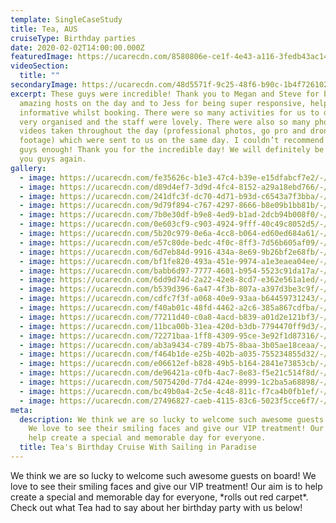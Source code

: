 ```yaml
---
template: SingleCaseStudy
title: Tea, AUS
cruiseType: Birthday parties
date: 2020-02-02T14:00:00.000Z
featuredImage: https://ucarecdn.com/8580806e-ce1f-4e43-a116-3fedb43ac143/-/crop/2309x1617/0,115/-/preview/-/enhance/26/
videoSection:
  title: ""
secondaryImage: https://ucarecdn.com/48d5571f-9c25-48f6-b90c-1b4f726102fe/-/crop/1333x1791/0,0/-/preview/-/enhance/24/
excerpt: These guys were incredible! Thank you to Megan and Steve for being
  amazing hosts on the day and to Jess for being super responsive, helpful and
  informative whilst booking. There were so many activities for us to do, it was
  very organised and the staff were lovely. There were also so many photos and
  videos taken throughout the day (professional photos, go pro and drone
  footage) which were sent to us on the same day. I couldn’t recommend these
  guys enough! Thank you for the incredible day! We will definitely be seeing
  you guys again.
gallery:
  - image: https://ucarecdn.com/fe35626c-b1e3-47c4-b39e-e15dfabcf7e2/-/preview/-/enhance/26/
  - image: https://ucarecdn.com/d89d4ef7-3d9d-4fc4-8152-a29a18ebd766/-/crop/1333x1773/0,0/-/preview/-/enhance/50/
  - image: https://ucarecdn.com/241dfc3f-dc70-4d71-b93d-c6543a7f3bba/-/preview/-/enhance/29/
  - image: https://ucarecdn.com/9d79f894-c767-4297-8666-b8e09b1bb81b/-/crop/1919x1166/81,0/-/preview/-/enhance/38/
  - image: https://ucarecdn.com/7b0e30df-b9e8-4ed9-b1ad-2dcb94b008f0/-/preview/-/enhance/34/
  - image: https://ucarecdn.com/0e603cf9-c903-4924-9fff-40c49c8052d5/-/crop/1333x1791/0,0/-/preview/-/enhance/36/
  - image: https://ucarecdn.com/5b20c979-0e6a-4cc8-b064-ed60ed684a61/-/preview/-/enhance/50/
  - image: https://ucarecdn.com/e57c80de-bedc-4f0c-8ff3-7d56b605af09/-/crop/1333x1711/0,289/-/preview/-/enhance/50/
  - image: https://ucarecdn.com/6d7eb84d-9916-434a-8e69-9b26bf2e68fb/-/preview/-/enhance/50/
  - image: https://ucarecdn.com/bf1fe820-493a-451e-9974-a1e3eaea04ee/-/preview/-/enhance/50/
  - image: https://ucarecdn.com/babb6d97-7777-4601-b954-5523c91da17a/-/preview/-/enhance/42/
  - image: https://ucarecdn.com/6dd9d74d-2a22-42e8-8cd7-e362e561a1ed/-/preview/-/enhance/41/
  - image: https://ucarecdn.com/b539d396-6a47-4f3b-807a-a397d3be3c9f/-/preview/-/enhance/19/
  - image: https://ucarecdn.com/cdfc7f3f-a068-40e9-93aa-b64459731243/-/crop/1333x1630/0,0/-/preview/-/enhance/26/
  - image: https://ucarecdn.com/f40ab01c-48fd-4462-a2c6-385a867cdfba/-/preview/-/enhance/17/
  - image: https://ucarecdn.com/77211d40-c0a8-4acd-b839-a01d2e121bf3/-/preview/-/enhance/50/
  - image: https://ucarecdn.com/11bca00b-31ea-420d-b3db-7794470ff9d3/-/preview/-/enhance/50/
  - image: https://ucarecdn.com/72271baa-1ff8-4309-95ce-3e92f1d87316/-/preview/-/enhance/50/
  - image: https://ucarecdn.com/ab3a9434-c789-4b75-8baa-3b05ae18ceaa/-/preview/-/enhance/50/
  - image: https://ucarecdn.com/f464b1de-e25b-402b-a035-755234855d32/-/crop/1333x1654/0,0/-/preview/-/enhance/55/
  - image: https://ucarecdn.com/e06612ef-b828-49b5-b164-2841e73853cb/-/preview/-/enhance/50/
  - image: https://ucarecdn.com/de96421a-c0fb-4ac7-8e83-f5e21c514f8d/-/crop/1333x1645/0,0/-/preview/-/enhance/40/
  - image: https://ucarecdn.com/5075420d-77d4-424e-8999-1c2ba5a68898/-/preview/-/enhance/21/
  - image: https://ucarecdn.com/bc49b0a4-2c5e-4c48-811c-f7ca4b0fb1ef/-/preview/-/enhance/40/
  - image: https://ucarecdn.com/27496827-caeb-4115-83c6-5023f5cce6f7/-/preview/-/enhance/50/
meta:
  description: We think we are so lucky to welcome such awesome guests on board!
    We love to see their smiling faces and give our VIP treatment! Our aim is to
    help create a special and memorable day for everyone.
  title: Tea's Birthday Cruise With Sailing in Paradise
---
```



We think we are so lucky to welcome such awesome guests on board! We love to see their smiling faces and give our VIP treatment! Our aim is to help create a special and memorable day for everyone, \*rolls out red carpet\*. Check out what Tea had to say about her birthday party with us below!